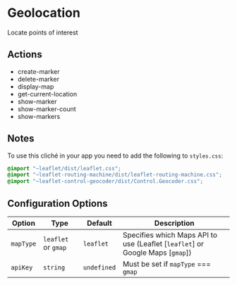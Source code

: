 # Geolocation

Locate points of interest

## Actions

- create-marker
- delete-marker
- display-map
- get-current-location
- show-marker
- show-marker-count
- show-markers

## Notes

To use this cliché in your app you need to add the following
to `styles.css`:

```css
@import "~leaflet/dist/leaflet.css";
@import "~leaflet-routing-machine/dist/leaflet-routing-machine.css";
@import "~leaflet-control-geocoder/dist/Control.Geocoder.css";
```

## Configuration Options

| Option | Type | Default | Description |
| ------ | ---- | ------  | ----------- |
| `mapType` | `leaflet` or `gmap` | `leaflet` | Specifies which Maps API to use (Leaflet [`leaflet`] or Google Maps [`gmap`]) |
| `apiKey` | `string` | `undefined` | Must be set if `mapType` === `gmap` |
